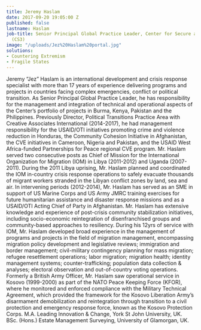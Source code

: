 ```yaml
---
title: Jeremy Haslam
date: 2017-09-20 19:05:00 Z
published: false
lastname: Haslam
job-title: Senior Principal Global Practice Leader, Center for Secure and Stable States
  (CS3)
image: "/uploads/Jez%20Haslam%20portal.jpg"
solutions:
- Countering Extremism
- Fragile States
---
```


Jeremy “Jez” Haslam is an international development and crisis response specialist with more than 17 years of experience delivering programs and projects in countries facing complex emergencies, conflict or political transition. As Senior Principal Global Practice Leader, he has responsibility for the management and integration of technical and operational aspects of the Center’s portfolio of projects in Burma, Kenya, Pakistan and the Philippines.  Previously Director, Political Transitions Practice Area with Creative Associates International (2014-2017), he had management responsibility for the USAID/OTI initiatives promoting crime and violence reduction in Honduras, the Community Cohesion Initiative in Afghanistan, the CVE initiatives in Cameroon, Nigeria and Pakistan, and the USAID West Africa-funded Partnerships for Peace regional CVE program. Mr. Haslam served two consecutive posts as Chief of Mission for the International Organization for Migration (IOM) in Libya (2011-2012) and Uganda (2007-2011). During the 2011 Libya uprising, Mr. Haslam planned and coordinated the IOM in-country crisis response operations to safely evacuate thousands of migrant workers stranded in the Libyan conflict zones by land, sea and air. In intervening periods (2012-2014), Mr. Haslam has served as an SME in support of US Marine Corps and US Army JMRC training exercises for future humanitarian assistance and disaster response missions and as a USAID/OTI Acting Chief of Party in Afghanistan.
Mr. Haslam has extensive knowledge and experience of post-crisis community stabilization initiatives, including socio-economic reintegration of disenfranchised groups and community-based approaches to resiliency. During his 12yrs of service with IOM, Mr. Haslam developed broad experience in the management of programs and projects in the field of migration management, encompassing migration policy development and legislative reviews; immigration and border management; civil-military contingency planning for mass migration; refugee resettlement operations; labor migration; migration health; identity management systems; counter-trafficking; population data collection & analyses; electoral observation and out-of-country voting operations.
Formerly a British Army Officer, Mr. Haslam saw operational service in Kosovo (1999-2000) as part of the NATO Peace Keeping Force (KFOR), where he monitored and enforced compliance with the Military Technical Agreement, which provided the framework for the Kosovo Liberation Army’s disarmament demobilization and reintegration through transition to a civil protection and emergency response force, known as the Kosovo Protection Corps. 
M.A. Leading Innovation & Change, York St John University, UK.
BSc. (Hons.) Estate Management Surveying, University of Glamorgan, UK. 